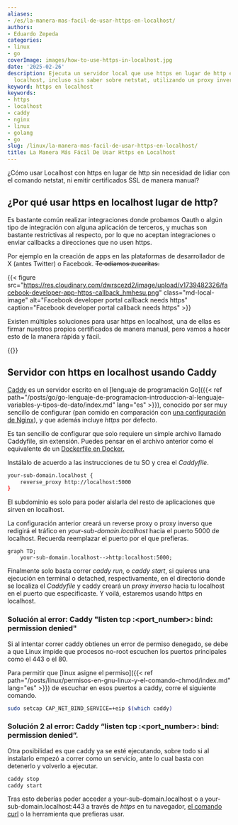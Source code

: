 ```yaml
---
aliases:
- /es/la-manera-mas-facil-de-usar-https-en-localhost/
authors:
- Eduardo Zepeda
categories:
- linux
- go
coverImage: images/how-to-use-https-in-localhost.jpg
date: '2025-02-26'
description: Ejecuta un servidor local que use https en lugar de http en su máquina
  localhost, incluso sin saber sobre netstat, utilizando un proxy inverso y caddy
keyword: https en localhost
keywords:
- https
- localhost
- caddy
- nginx
- linux
- golang
- go
slug: /linux/la-manera-mas-facil-de-usar-https-en-localhost/
title: La Manera Más Fácil De Usar Https en Localhost
---
```


¿Cómo usar Localhost con https en lugar de http sin necesidad de lidiar con el comando netstat, ni emitir certificados SSL de manera manual? 

## ¿Por qué usar https en localhost lugar de http?

Es bastante común realizar integraciones donde probamos Oauth o algún tipo de integración con alguna aplicación de terceros, y muchas son bastante restrictivas al respecto, por lo que no aceptan integraciones o enviar callbacks a direcciones que no usen https.

Por ejemplo en la creación de apps en las plataformas de desarrollador de X (antes Twitter) o Facebook. ~~Te odiamos zucaritas.~~

{{< figure src="https://res.cloudinary.com/dwrscezd2/image/upload/v1739482326/facebook-developer-app-https-callback_hmhesu.png" class="md-local-image" alt="Facebook developer portal callback needs https" caption="Facebook developer portal callback needs https" >}}

Existen múltiples soluciones para usar https en localhost, una de ellas es firmar nuestros propios certificados de manera manual, pero vamos a hacer esto de la manera rápida y fácil.

{{<ad>}}

## Servidor con https en localhost usando Caddy

[Caddy](https://github.com/caddyserver/caddy#?) es un servidor escrito en el [lenguaje de programación Go]({{< ref path="/posts/go/go-lenguaje-de-programacion-introduccion-al-lenguaje-variables-y-tipos-de-dato/index.md" lang="es" >}}), conocido por ser muy sencillo de configurar (pan comido en comparación con [una configuración de Nginx](/es/linux/nginx-keepalive-gzip-http2-mejor-rendimiento-en-tu-sitio-web/)), y que además incluye *https* por defecto.


Es tan sencillo de configurar que solo requiere un simple archivo llamado Caddyfile, sin extensión. Puedes pensar en el archivo anterior como el equivalente de un [Dockerfile en Docker.](/es/docker/como-escribir-un-archivo-de-dockerfile-desde-cero/)

Instálalo de acuerdo a las instrucciones de tu SO y crea el *Caddyfile*.

``` bash
your-sub-domain.localhost {
    reverse_proxy http://localhost:5000
}

```

El subdominio es solo para poder aislarla del resto de aplicaciones que sirven en localhost. 

La configuración anterior creará un reverse proxy o proxy inverso que redigirá el tráfico en *your-sub-domain.localhost* hacia el puerto 5000 de localhost. Recuerda reemplazar el puerto por el que prefieras.

``` mermaid
graph TD;
    your-sub-domain.localhost-->http:localhost:5000;
```

Finalmente solo basta correr *caddy run*, o *caddy start*, si quieres una ejecución en terminal o detached, respectivamente, en el directorio donde se localiza el *Caddyfile* y caddy creará un *proxy inverso* hacia tu localhost en el puerto que especificaste. Y voilá, estaremos usando https en localhost.

### Solución al error: Caddy "listen tcp :<port_number>: bind: permission denied"

Si al intentar correr caddy obtienes un error de permiso denegado, se debe a que Linux impide que procesos no-root escuchen los puertos principales como el 443 o el 80.

Para permitir que [linux asigne el permiso]({{< ref path="/posts/linux/permisos-en-gnu-linux-y-el-comando-chmod/index.md" lang="es" >}}) de escuchar en esos puertos a caddy, corre el siguiente comando.


``` bash
sudo setcap CAP_NET_BIND_SERVICE=+eip $(which caddy)
```

### Solución 2 al error: Caddy “listen tcp :<port_number>: bind: permission denied”.

Otra posibilidad es que caddy ya se esté ejecutando, sobre todo si al instalarlo empezó a correr como un servicio, ante lo cual basta con detenerlo y volverlo a ejecutar.

``` bash
caddy stop
caddy start
```

Tras esto deberías poder acceder a your-sub-domain.localhost o a your-sub-domain.localhost:443 a través de *https* en tu navegador, [el comando curl](/es/linux/comandos-basicos-de-linux-printenv-export-lsof-top-ps-kill-curl-systemctl-chown-chroot/) o la herramienta que prefieras usar.